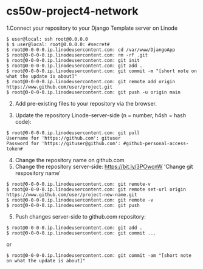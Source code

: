# cs50w-project4-network

1.Connect your repository to your Django Template server on Linode

```
$ user@local: ssh root@0.0.0.0
$ $ user@local: root@0.0.0.0: #secret#
$ root@0-0-0-0.ip.linodeusercontent.com: cd /var/www/DjangoApp
$ root@0-0-0-0.ip.linodeusercontent.com: rm -rf .git
$ root@0-0-0-0.ip.linodeusercontent.com: git init
$ root@0-0-0-0.ip.linodeusercontent.com: git add .
$ root@0-0-0-0.ip.linodeusercontent.com: git commit -m "[short note on what the update is about]"
$ root@0-0-0-0.ip.linodeusercontent.com: git remote add origin https://www.github.com/user/project.git
$ root@0-0-0-0.ip.linodeusercontent.com: git push -u origin main
```

2. Add pre-existing files to your repository via the browser.

3. Update the repository Linode-server-side (n = number, h4sh = hash code):
```
$ root@0-0-0-0.ip.linodeusercontent.com: git pull
Username for 'https://github.com': gituser
Password for 'https://gituser@github.com': #github-personal-access-token#
```

4. Change the repository name on github.com
5. Change the repository server-side:
https://bit.ly/3POwcnW 'Change git respository name'
```
$ root@0-0-0-0.ip.linodeusercontent.com: git remote-v
$ root@0-0-0-0.ip.linodeusercontent.com: git remote set-url origin https://www.github.com/user/project-new-name.git
$ root@0-0-0-0.ip.linodeusercontent.com: git remote -v
$ root@0-0-0-0.ip.linodeusercontent.com: git push
```

5. Push changes server-side to github.com repository:
```
$ root@0-0-0-0.ip.linodeusercontent.com: git add .
$ root@0-0-0-0.ip.linodeusercontent.com: git commit ...

```

or

```
$ root@0-0-0-0.ip.linodeusercontent.com: git commit -am "[short note on what the update is about]"
```
